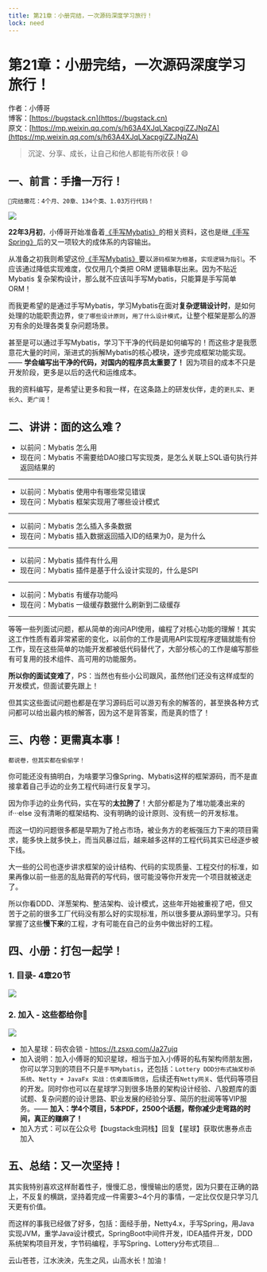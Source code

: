 ```yaml
---
title: 第21章：小册完结，一次源码深度学习旅行！
lock: need
---
```


# 第21章：小册完结，一次源码深度学习旅行！

作者：小傅哥
<br/>博客：[https://bugstack.cn](https://bugstack.cn)
<br/>原文：[https://mp.weixin.qq.com/s/h63A4XJqLXacpgiZZJNqZA](https://mp.weixin.qq.com/s/h63A4XJqLXacpgiZZJNqZA)

> 沉淀、分享、成长，让自己和他人都能有所收获！😄

## 一、前言：手撸一万行！

`💐完结撒花：4个月、20章、134个类、1.03万行代码！`

![](https://bugstack.cn/images/article/spring/mybatis-220708-01.png)

**22年3月初**，小傅哥开始准备着[《手写Mybatis》](https://mp.weixin.qq.com/s/smohXRphj-FejvrP-FOgBw)的相关资料，这也是继[《手写Spring》](https://mp.weixin.qq.com/s/smohXRphj-FejvrP-FOgBw)后的又一项较大的成体系的内容输出。

从准备之初我则希望这份[《手写Mybatis》](https://mp.weixin.qq.com/s/smohXRphj-FejvrP-FOgBw)要以`源码框架为根基`，`实现逻辑为指引`。不应该通过降低实现难度，仅仅用几个类把 ORM 逻辑串联出来。因为不贴近 Mybatis 复杂架构设计，那么就不应该叫手写Mybatis，只能算是手写简单 ORM！

而我更希望的是通过手写Mybatis，学习Mybatis在面对**复杂逻辑设计时**，是如何处理的功能职责边界，`使了哪些设计原则`，`用了什么设计模式`，让整个框架是那么的游刃有余的处理各类复杂问题场景。

甚至是可以通过手写Mybatis，学习下干净的代码是如何编写的！而这些才是我愿意花大量的时间，渐进式的拆解Mybatis的核心模块，逐步完成框架功能实现。—— **学会编写出干净的代码，对国内的程序员太重要了！** 因为项目的成本不只是开发阶段，更多是以后的迭代和运维成本。

我的资料编写，是希望让更多和我一样，在这条路上的研发伙伴，走的`更扎实`、`更长久`、`更广阔`！

## 二、讲讲：面的这么难？

- 以前问：Mybatis 怎么用
- 现在问：Mybatis 不需要给DAO接口写实现类，是怎么关联上SQL语句执行并返回结果的

---

- 以前问：Mybatis 使用中有哪些常见错误
- 现在问：Mybatis 框架实现用了哪些设计模式

---

- 以前问：Mybatis 怎么插入多条数据
- 现在问：Mybatis 插入数据返回插入ID的结果为0，是为什么

---

- 以前问：Mybatis 插件有什么用
- 现在问：Mybatis 插件是基于什么设计实现的，什么是SPI

---

- 以前问：Mybatis 有缓存功能吗
- 现在问：Mybatis 一级缓存数据什么刷新到二级缓存

---

等等一些列面试问题，都从简单的询问API使用，编程了对核心功能的理解！其实这工作性质有着非常紧密的变化，以前你的工作是调用API实现程序逻辑就能有份工作，现在这些简单的功能开发都被低代码替代了，大部分核心的工作是编写那些有可复用的技术组件、高可用的功能服务。

**所以你的面试变难了**，PS：当然也有些小公司跟风，虽然他们还没有这样成型的开发模式，但面试要先跟上！

但其实这些面试问题也都是在学习源码后可以游刃有余的解答的，甚至换各种方式问都可以给出最内核的解答，因为这不是背答案，而是真的悟了！

## 三、内卷：更需真本事！

`都说卷，但其实都在偷偷学！`

你可能还没有搞明白，为啥要学习像Spring、Mybatis这样的框架源码，而不是直接拿着自己手边的业务工程代码进行反复学习。

因为你手边的业务代码，实在写的**太拉胯了**！大部分都是为了堆功能凑出来的 if···else 没有清晰的框架结构、没有明确的设计原则、没有统一的开发标准。

而这一切的问题很多都是早期为了抢占市场，被业务方的老板强压力下来的项目需求，能多快上就多快上，而当风暴过后，越来越多这样的工程代码其实已经逐步被下线。

大一些的公司也逐步讲求框架的设计结构、代码的实现质量、工程交付的标准，如果再像以前一些恶的乱贴膏药的写代码，很可能没等你开发完一个项目就被送走了。

所以你看DDD、洋葱架构、整洁架构、设计模式，这些年开始被重视了吧，但又苦于之前的很多工厂代码没有那么好的实现标准，所以很多要从源码里学习。只有掌握了这些**慢下来**的工程，才有可能在自己的业务中做出好的工程。

## 四、小册：打包一起学！

### 1. 目录- 4章20节

![](https://bugstack.cn/images/article/spring/mybatis-220708-03.png)

### 2. 加入 - 这些都给你💐

![](https://bugstack.cn/images/article/spring/mybatis-220708-02.png)

- 加入星球：码农会锁 - https://t.zsxq.com/Ja27ujq
- 加入说明：加入小傅哥的知识星球，相当于加入小傅哥的私有架构师朋友圈，你可以学习到的项目不只是`手写Mybatis`，还包括：`Lottery DDD分布式抽奖秒杀系统`、`Netty + JavaFx 实战：仿桌面版微信`，后续还有`Netty网关`、低代码等项目的开发。同时你也可以在星球学习到很多场景的架构设计经验、八股题库的面试题、复杂问题的设计思路、职业发展的经验分享、简历的批阅等等VIP服务。—— **加入：学4个项目，5本PDF，2500个话题，帮你减少走弯路的时间，真正的赚麻了！**
- 加入方式：可以在公众号【bugstack虫洞栈】回复【星球】获取优惠券点击加入

## 五、总结：又一次坚持！

其实我特别喜欢这样耐着性子，慢慢汇总，慢慢输出的感觉，因为只要在正确的路上，不反复的横跳，坚持着完成一件需要3~4个月的事情，一定比仅仅是只学习几天更有价值。

而这样的事我已经做了好多，包括：面经手册，Netty4.x，手写Spring，用Java实现JVM，重学Java设计模式，SpringBoot中间件开发，IDEA插件开发，DDD系统架构项目开发，字节码编程，手写Spring、Lottery分布式项目...

云山苍苍，江水泱泱，先生之风，山高水长！加油！


